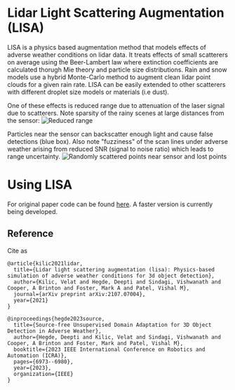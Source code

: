 # Lidar Light Scattering Augmentation (LISA)
LISA is a physics based augmentation method that models effects of adverse weather conditions on lidar data. 
It treats effects of small scatterers on average using the Beer-Lambert law where extinction coefficients are
calculated thorugh Mie theory and particle size distributions. Rain and snow models use a hybrid Monte-Carlo 
method to augment clean lidar point clouds for a given rain rate.  LISA can be easily extended to other
scatterers with different droplet size models or materials (i.e dust).

One of these effects is reduced range due to attenuation of the laser signal due to scatterers. Note sparsity
of the rainy scenes at large distances from the sensor:
![Reduced range](/images/rain.png)

Particles near the sensor can backscatter enough light and cause false detections (blue box). Also note "fuzziness"
of the scan lines under adverse weather arising from reduced SNR (signal to noise ratio) which leads to range uncertainty.
![Randomly scattered points near sensor and lost points](/images/fog_snow.png)

# Using LISA

For original paper code can be found [here](/python_old/). A faster version is currently being developed.

## Reference
Cite as
```
@article{kilic2021lidar,
  title={Lidar light scattering augmentation (lisa): Physics-based simulation of adverse weather conditions for 3d object detection},
  author={Kilic, Velat and Hegde, Deepti and Sindagi, Vishwanath and Cooper, A Brinton and Foster, Mark A and Patel, Vishal M},
  journal={arXiv preprint arXiv:2107.07004},
  year={2021}
}

@inproceedings{hegde2023source,
  title={Source-free Unsupervised Domain Adaptation for 3D Object Detection in Adverse Weather},
  author={Hegde, Deepti and Kilic, Velat and Sindagi, Vishwanath and Cooper, A Brinton and Foster, Mark and Patel, Vishal M},
  booktitle={2023 IEEE International Conference on Robotics and Automation (ICRA)},
  pages={6973--6980},
  year={2023},
  organization={IEEE}
}
```
